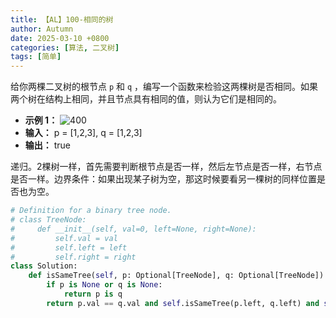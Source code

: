 ```yaml
---
title: 【AL】100-相同的树
author: Autumn
date: 2025-03-10 +0800
categories: [算法, 二叉树]
tags: [简单]
---
```

 
给你两棵二叉树的根节点 `p` 和 `q` ，编写一个函数来检验这两棵树是否相同。如果两个树在结构上相同，并且节点具有相同的值，则认为它们是相同的。

- **示例 1：**
![400](https://assets.leetcode.com/uploads/2020/12/20/ex1.jpg)
- **输入：** p = [1,2,3], q = [1,2,3]
- **输出：** true

递归。2棵树一样，首先需要判断根节点是否一样，然后左节点是否一样，右节点是否一样。边界条件：如果出现某子树为空，那这时候要看另一棵树的同样位置是否也为空。

```Python
# Definition for a binary tree node.
# class TreeNode:
#     def __init__(self, val=0, left=None, right=None):
#         self.val = val
#         self.left = left
#         self.right = right
class Solution:
    def isSameTree(self, p: Optional[TreeNode], q: Optional[TreeNode]) -> bool:
        if p is None or q is None:
            return p is q
        return p.val == q.val and self.isSameTree(p.left, q.left) and self.isSameTree(p.right, q.right)
```

